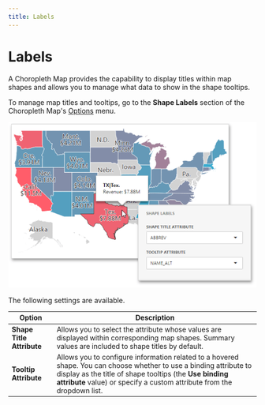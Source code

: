 ```yaml
---
title: Labels
---
```

# Labels
A Choropleth Map provides the capability to display titles within map shapes and allows you to manage what data to show in the shape tooltips.

To manage map titles and tooltips, go to the **Shape Labels** section of the Choropleth Map's [Options](../../ui-elements/dashboard-item-menu.md) menu.

![wdd-choropleth-map-shape-labels](../../../../images/img125421.png)

The following settings are available.

| Option | Description |
|---|---|
| **Shape Title Attribute** | Allows you to select the attribute whose values are displayed within corresponding map shapes. Summary values are included to shape titles by default. |
| **Tooltip Attribute** | Allows you to configure information related to a hovered shape. You can choose whether to use a binding attribute to display as the title of shape tooltips (the **Use binding attribute** value) or specify a custom attribute from the dropdown list. |